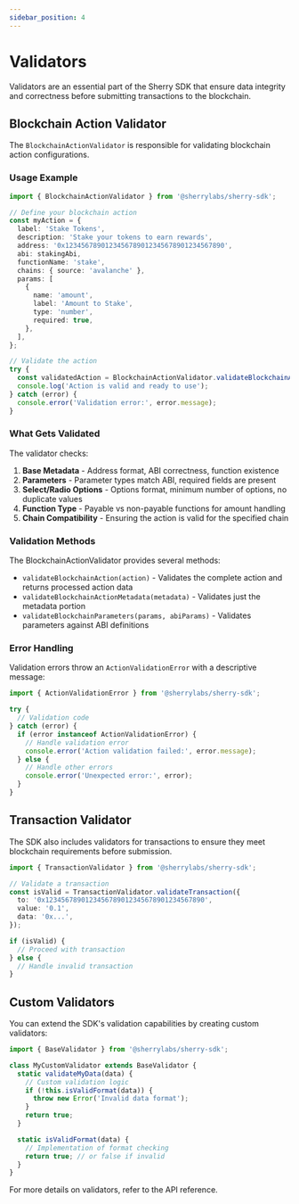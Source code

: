 ```yaml
---
sidebar_position: 4
---
```


# Validators

Validators are an essential part of the Sherry SDK that ensure data integrity and correctness before submitting transactions to the blockchain.

## Blockchain Action Validator

The `BlockchainActionValidator` is responsible for validating blockchain action configurations.

### Usage Example

```typescript
import { BlockchainActionValidator } from '@sherrylabs/sherry-sdk';

// Define your blockchain action
const myAction = {
  label: 'Stake Tokens',
  description: 'Stake your tokens to earn rewards',
  address: '0x1234567890123456789012345678901234567890',
  abi: stakingAbi,
  functionName: 'stake',
  chains: { source: 'avalanche' },
  params: [
    {
      name: 'amount',
      label: 'Amount to Stake',
      type: 'number',
      required: true,
    },
  ],
};

// Validate the action
try {
  const validatedAction = BlockchainActionValidator.validateBlockchainAction(myAction);
  console.log('Action is valid and ready to use');
} catch (error) {
  console.error('Validation error:', error.message);
}
```

### What Gets Validated

The validator checks:

1. **Base Metadata** - Address format, ABI correctness, function existence
2. **Parameters** - Parameter types match ABI, required fields are present
3. **Select/Radio Options** - Options format, minimum number of options, no duplicate values
4. **Function Type** - Payable vs non-payable functions for amount handling
5. **Chain Compatibility** - Ensuring the action is valid for the specified chain

### Validation Methods

The BlockchainActionValidator provides several methods:

- `validateBlockchainAction(action)` - Validates the complete action and returns processed action data
- `validateBlockchainActionMetadata(metadata)` - Validates just the metadata portion
- `validateBlockchainParameters(params, abiParams)` - Validates parameters against ABI definitions

### Error Handling

Validation errors throw an `ActionValidationError` with a descriptive message:

```typescript
import { ActionValidationError } from '@sherrylabs/sherry-sdk';

try {
  // Validation code
} catch (error) {
  if (error instanceof ActionValidationError) {
    // Handle validation error
    console.error('Action validation failed:', error.message);
  } else {
    // Handle other errors
    console.error('Unexpected error:', error);
  }
}
```

## Transaction Validator

The SDK also includes validators for transactions to ensure they meet blockchain requirements before submission.

```typescript
import { TransactionValidator } from '@sherrylabs/sherry-sdk';

// Validate a transaction
const isValid = TransactionValidator.validateTransaction({
  to: '0x1234567890123456789012345678901234567890',
  value: '0.1',
  data: '0x...',
});

if (isValid) {
  // Proceed with transaction
} else {
  // Handle invalid transaction
}
```

## Custom Validators

You can extend the SDK's validation capabilities by creating custom validators:

```typescript
import { BaseValidator } from '@sherrylabs/sherry-sdk';

class MyCustomValidator extends BaseValidator {
  static validateMyData(data) {
    // Custom validation logic
    if (!this.isValidFormat(data)) {
      throw new Error('Invalid data format');
    }
    return true;
  }

  static isValidFormat(data) {
    // Implementation of format checking
    return true; // or false if invalid
  }
}
```

For more details on validators, refer to the API reference.
